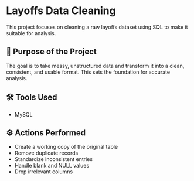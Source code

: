 # Layoffs Data Cleaning

This project focuses on cleaning a raw layoffs dataset using SQL to make it suitable for analysis.

## 🎯 Purpose of the Project
The goal is to take messy, unstructured data and transform it into a clean, consistent, and usable format. 
This sets the foundation for accurate analysis.

## 🛠️ Tools Used
- MySQL

## ⚙️ Actions Performed
- Create a working copy of the original table
- Remove duplicate records
- Standardize inconsistent entries
- Handle blank and NULL values
- Drop irrelevant columns
